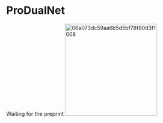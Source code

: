 # ProDualNet
Waiting for the preprint
<img width="245" alt="06a073dc59aa6b5d5bf78f80d3f1008" src="https://github.com/user-attachments/assets/86e999bd-8e21-45be-898c-99798e137c5c" />
